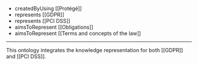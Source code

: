 - createdByUsing [[Protégé]]
- represents [[GDPR]]
- represents [[PCI DSS]]
- aimsToRepresent [[Obligations]]
- aimsToRepresent [[Terms and concepts of the law]]
---

This ontology integrates the knowledge representation for both [[GDPR]] and [[PCI DSS]].